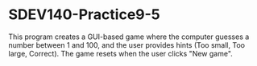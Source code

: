 # SDEV140-Practice9-5
 
This program creates a GUI-based game where the computer guesses a number between 1 and 100, and the user provides hints (Too small, Too large, Correct).   The game resets when the user clicks "New game".